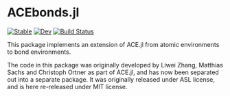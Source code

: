 # ACEbonds.jl

[![Stable](https://img.shields.io/badge/docs-stable-blue.svg)](https://ACEsuit.github.io/ACEbonds.jl/stable)
[![Dev](https://img.shields.io/badge/docs-dev-blue.svg)](https://ACEsuit.github.io/ACEbonds.jl/dev)
[![Build Status](https://github.com/ACEsuit/ACEbonds.jl/actions/workflows/CI.yml/badge.svg?branch=main)](https://github.com/ACEsuit/ACEbonds.jl/actions/workflows/CI.yml?query=branch%3Amain)


This package implements an extension of ACE.jl from atomic environments to bond environments. 

The code in this package was originally developed by Liwei Zhang, Matthias Sachs and Christoph Ortner as part of ACE.jl, and has now been separated out into a separate package. It was originally released under ASL license, and is here re-released under MIT license.

